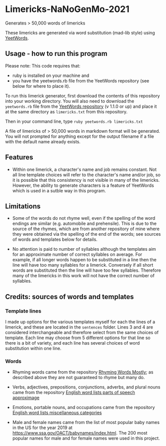 # Limericks-NaNoGenMo-2021
Generates > 50,000 words of limericks  

These limericks are generated via word substitution (mad-lib style) using [YeetWords](https://github.com/verachell/YeetWords).

## Usage - how to run this program
Please note: This code requires that:   
- ruby is installed on your machine and  
- you have the yeetwords.rb file from the YeetWords repository (see below for where to place it).  

To run this limerick generator, first download the contents of this repository into your working directory. You will also need to download the ```yeetwords.rb``` file from the [YeetWords repository](https://github.com/verachell/YeetWords) (v 1.1.0 or up) and place it at the same directory as ```limericks.txt``` from this repository.

Then in your command line, type ```ruby yeetwords.rb limericks.txt```

A file of limericks of > 50,000 words in markdown format will be generated. You will not prompted for anything except for the output filename if a file with the default name already exists.

## Features
- Within one limerick, a character's name and job remains constant. Not all line template choices will refer to the character's name and/or job, so it is possible that this consistency is not visible in many of the limericks. However, the ability to generate characters is a feature of YeetWords which is used in a sutble way in this program.

## Limitations
- Some of the words do not rhyme well, even if the spelling of the word endings are similar (e.g. automobile and prehensile). This is due to the source of the rhymes, which are from another repository of mine where they were obtained via the spelling of the end of the words; see sources of words and templates below for details.  

- No attention is paid to number of syllables although the templates aim for an approximate number of correct syllables on average. For example, if all longer words happen to be substituted in a line then the line will have too many syllables for a limerick. Conversely if all short words are substituted then the line will have too few syllables. Therefore many of the limericks in this work will not have the correct number of syllables.

## Credits: sources of words and templates
### Template lines
I made up options for the various templates myself for each the lines of a limerick, and these are located in the ```sentences``` folder. Lines 3 and 4 are considered interchangeable and therefore select from the same choices of template. Each line may choose from 5 different options for that line so there is a bit of variety, and each line has several choices of word substitution within one line. 

### Words
- Rhyming words came from the repository [Rhyming Words Mostly](https://github.com/verachell/Rhyming-Words-Mostly); as described above they are not guaranteed to rhyme but many do.  

- Verbs, adjectives, prepositions, conjunctions, adverbs, and plural nouns came from the repository [English word lists parts of speech approximage](https://github.com/verachell/English-word-lists-parts-of-speech-approximate)  

- Emotions, portable nouns, and occupations came from the repository [English word lists miscellaneous categories](https://github.com/verachell/English-word-lists-miscellaneous-categories)

- Male and female names came from the list of most popular baby names in the US for the year 2019 at https://www.ssa.gov/OACT/babynames/index.html. The 200 most popular names for male and for female names were used in this project.
